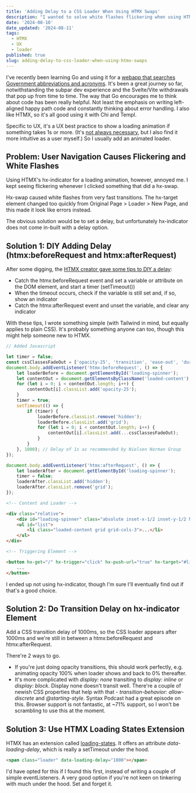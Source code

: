 ```yaml
---
title: 'Adding Delay to a CSS Loader When Using HTMX Swaps'
description: "I wanted to solve white flashes flickering when using HTMX's hx-indicator."
date: '2024-08-10'
date_updated: '2024-08-11'
tags:
  - HTMX
  - UX
  - loader
published: true
slug: adding-delay-to-css-loader-when-using-htmx-swaps
---
```


I've recently been learning Go and using it for a [webapp that searches Government abbreviations and acronyms](https://abbreviation.zixian.dev). It's been a great journey so far, notwithstanding the subpar dev experience and the Svelte/Vite withdrawals that pop up from time to time. The way that Go encourages me to think about code has been really helpful. Not least the emphasis on writing left-aligned happy path code and constantly thinking about error handling. I also like HTMX, so it's all good using it with Chi and Templ.

Specific to UX, it's a UX best practice to show a loading animation if something takes 1s or more. (It's [not always necessary](https://www.nngroup.com/articles/progress-indicators/), but I also find it more intuitive as a user myself.) So I usually add an animated loader.

## Problem: User Navigation Causes Flickering and White Flashes

Using HTMX's hx-indicator for a loading animation, however, annoyed me. I kept seeing flickering whenever I clicked something that did a hx-swap.

Hx-swap caused white flashes from very fast transitions. The hx-target element changed too quickly from Original Page > Loader > New Page, and this made it look like errors instead.

The obvious solution would be to set a delay, but unfortunately hx-indicator does not come in-built with a delay option.

## Solution 1: DIY Adding Delay (htmx:beforeRequest and htmx:afterRequest)

After some digging, the [HTMX creator gave some tips to DIY a delay](https://www.reddit.com/r/htmx/comments/10qxzji/set_a_minimum_time_for_an_hxindicator_animation/):

- Catch the htmx:beforeRequest event and set a variable or attribute on the DOM element, and start a timer (setTimeout())
- When the timeout occurs, check if the variable is still set and, if so, show an indicator
- Catch the htmx:afterRequest event and unset the variable, and clear any indicator

With these tips, I wrote something simple (with Tailwind in mind, but equally applies to plain CSS). It's probably something anyone can too, though this might help someone new to HTMX.

```js
// Added Javascript

let timer = false;
const cssClassesFadeOut = ['opacity-25', 'transition', 'ease-out', 'duration-200'];
document.body.addEventListener('htmx:beforeRequest', () => {
	let loaderBefore = document.getElementById('loading-spinner');
	let contentOut = document.getElementsByClassName('loaded-content');
	for (let i = 0; i < contentOut.length; i++) {
		contentOut[i].classList.add('opacity-25');
	}
	timer = true;
	setTimeout(() => {
		if (timer) {
			loaderBefore.classList.remove('hidden');
			loaderBefore.classList.add('grid');
			for (let i = 0; i < contentOut.length; i++) {
				contentOut[i].classList.add(...cssClassesFadeOut);
			}
		}
	}, 1000); // Delay of 1s as recommended by Nielsen Norman Group
});

document.body.addEventListener('htmx:afterRequest', () => {
	let loaderAfter = document.getElementById('loading-spinner');
	timer = false;
	loaderAfter.classList.add('hidden');
	loaderAfter.classList.remove('grid');
});
```

```html
<!-- Content and Loader -->

<div class="relative">
	<div id="loading-spinner" class="absolute inset-x-1/2 inset-y-1/2 hidden">...</div>
	<ul id="list">
		<li class="loaded-content grid grid-cols-3">...</li>
	</ul>
</div>
```

```html
<!-- Triggering Element -->

<button hx-get="/" hx-trigger="click" hx-push-url="true" hx-target="#list" hx-swap="innerHTML transition:true">
	...
</button>
```

I ended up not using hx-indicator, though I'm sure I'll eventually find out if that's a good choice.

## Solution 2: Do Transition Delay on hx-indicator Element

Add a CSS transition delay of 1000ms, so the CSS loader appears after 1000ms and we're still in between a htmx:beforeRequest and htmx:afterRequest.

There're 2 ways to go.

- If you're just doing opacity transitions, this should work perfectly, e.g. animating opacity 100% when loader shows and back to 0% thereafter.
- It's more complicated with _display: none_ transiting to _display: inline_ or _display: block_. Display none doesn't transit well. There're a couple of newish CSS properties that help with that - _transition-behavior: allow-discrete_ and _@starting-style_. Syntax Podcast had a great episode on this. Browser support is not fantastic, at ~71% support, so I won't be scrambling to use this at the moment.

## Solution 3: Use HTMX Loading States Extension

HTMX has an extension called [loading-states](https://github.com/bigskysoftware/htmx-extensions/blob/main/src/loading-states/README.md). It offers an attribute _data-loading-delay_, which is really a setTimeout under the hood.

```html
<span class="loader" data-loading-delay="1000"></span>
```

I'd have opted for this if I found this first, instead of writing a couple of simple eventListeners. A very good option if you're not keen on tinkering with much under the hood. Set and forget it.
